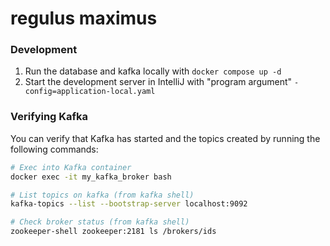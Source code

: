 # regulus maximus

### Development

1. Run the database and kafka locally with `docker compose up -d`
2. Start the development server in IntelliJ with "program argument" `-config=application-local.yaml`



### Verifying Kafka
You can verify that Kafka has started and the topics created by running the following commands:

```bash
# Exec into Kafka container
docker exec -it my_kafka_broker bash

# List topics on kafka (from kafka shell)
kafka-topics --list --bootstrap-server localhost:9092

# Check broker status (from kafka shell)
zookeeper-shell zookeeper:2181 ls /brokers/ids
```

